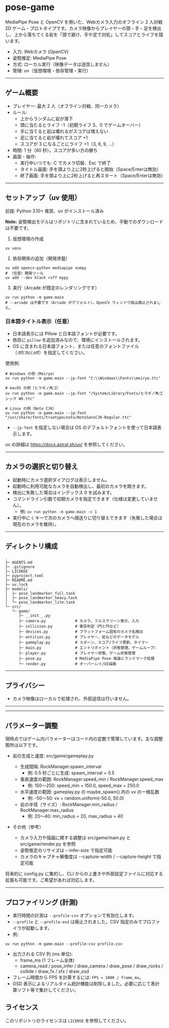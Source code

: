 # pose-game

MediaPipe Pose と OpenCV を用いた、Webカメラ入力のオフライン 2 人対戦 2D ゲーム・プロトタイプです。カメラ映像からプレイヤーの頭・手・足を検出し、上から落ちてくる岩を「頭で避け、手や足で対処」してスコアとライフを競います。

- 入力: Webカメラ (OpenCV)
- 姿勢推定: MediaPipe Pose
- 方式: ローカル実行（映像データは送信しません）
- 管理: uv（仮想環境・依存管理・実行）

---

## ゲーム概要
- プレイヤー: 最大 2 人（オフライン対戦、同一カメラ）
- ルール:
  - 上からランダムに岩が落下
  - 頭に当たるとライフ -1（初期ライフ 3、0 でゲームオーバー）
  - 手に当てると岩は壊れるがスコアは増えない
  - 足に当てると岩が壊れてスコア +1
  - スコアが 3 になるごとにライフ +1（3, 6, 9, ...）
- 時間: 1 分（60 秒）。スコアが多い方の勝ち
- 画面・操作:
  - 実行中いつでも: C でカメラ切替、Esc で終了
  - タイトル画面: 手を頭より上に2秒上げると開始（Space/Enterは無効）
  - 終了画面: 手を頭より上に2秒上げると再スタート（Space/Enterは無効）

---

## セットアップ（uv 使用）
前提: Python 3.10+ 推奨、uv がインストール済み

**Note:** 姿勢検出モデルはリポジトリに含まれているため、手動でのダウンロードは不要です。

1) 仮想環境の作成

```
uv venv
```

2) 依存関係の追加（開発序盤）
```
uv add opencv-python mediapipe numpy
# （任意）開発ツール
uv add --dev black ruff mypy
```

3) 実行（Arcade が既定のレンダリングです）
```
uv run python -m game.main
# --arcade は不要です（Arcade がデフォルト）。OpenCV ウィンドウ版は廃止されました。
```

### 日本語タイトル表示（任意）
- 日本語表示には Pillow と日本語フォントが必要です。
- 依存に `pillow` を追加済みなので、環境にインストールされます。
- OS に含まれる日本語フォント、または任意のフォントファイル（.ttf/.ttc/.otf）を指定してください。

使用例:
```
# Windows の例（Meiryo）
uv run python -m game.main --jp-font "C:\\Windows\\Fonts\\meiryo.ttc"

# macOS の例（ヒラギノ角ゴ）
uv run python -m game.main --jp-font "/System/Library/Fonts/ヒラギノ角ゴシック W6.ttc"

# Linux の例（Noto CJK）
uv run python -m game.main --jp-font "/usr/share/fonts/truetype/noto/NotoSansCJK-Regular.ttc"
```

- `--jp-font` を指定しない場合は OS のデフォルトフォントを使って日本語表示します。

uv の詳細は https://docs.astral.sh/uv/ を参照してください。

---

## カメラの選択と切り替え
- 起動時にカメラ選択ダイアログは表示しません。
- 起動時に利用可能なカメラを自動検出し、最初のカメラを開きます。
- 検出に失敗した場合はインデックス 0 を試みます。
- コマンドライン引数で初期カメラを指定できます（仕様は変更していません）。
  - 例: `uv run python -m game.main -c 1`
- 実行中に `C` キーで次のカメラへ順送りに切り替えできます（失敗した場合は現在のカメラを維持）。

---

## ディレクトリ構成
```
.
├─ AGENTS.md
├─ .gitignore
├─ LICENSE
├─ pyproject.toml
├─ README.md
├─ uv.lock
├─ models/
│  ├─ pose_landmarker_full.task
│  ├─ pose_landmarker_heavy.task
│  └─ pose_landmarker_lite.task
└─ src/
   └─ game/
      ├─ __init__.py
      ├─ camera.py             # カメラ、フルスクリーン表示、入力
      ├─ collision.py          # 衝突判定（円と円など）
      ├─ devices.py            # プラットフォーム固有のカメラ名検出
      ├─ entities.py           # プレイヤー、岩などのデータモデル
      ├─ gameplay.py           # スポーン、スコア/ライフ更新、タイマー
      ├─ main.py               # エントリポイント（状態管理、ゲームループ）
      ├─ player.py             # プレイヤー状態、ゲーム状態管理
      ├─ pose.py               # MediaPipe Pose 推論とランドマーク処理
      └─ render.py             # オーバーレイ/UI描画
```

---

## プライバシー
- カメラ映像はローカルで処理され、外部送信は行いません。

---

---

## パラメーター調整

現時点ではゲーム内パラメーターはコード内の定数で管理しています。主な調整箇所は以下です。

- 岩の生成と速度: src/game/gameplay.py
  - 生成間隔: RockManager.spawn_interval
    - 例: 0.5 秒ごとに生成: spawn_interval = 0.5
  - 垂直速度の範囲: RockManager.speed_min / RockManager.speed_max
    - 例: 150〜250: speed_min = 150.0, speed_max = 250.0
  - 水平速度の範囲: gameplay.py の maybe_spawn() 内の vx の一様乱数
    - 例: -50〜50: vx = random.uniform(-50.0, 50.0)
  - 岩の半径（サイズ）: RockManager.min_radius / RockManager.max_radius
    - 例: 20〜40: min_radius = 20, max_radius = 40

- その他（参考）
  - カメラ入力や描画に関する調整は src/game/main.py と src/game/render.py を参照
  - 姿勢推定のリサイズは --infer-size で指定可能
  - カメラのキャプチャ解像度は --capture-width / --capture-height で指定可能

将来的に config.py に集約し、CLI からの上書きや外部設定ファイルに対応する拡張も可能です。ご希望があれば対応します。

---

## プロファイリング (計測)
- 実行時間の計測は `--profile-csv` オプションで有効化します。
- `--profile` と `--profile-osd` は廃止されました。CSV 指定のみでプロファイラが起動します。
- 例:
```
uv run python -m game.main --profile-csv profile.csv
```
- 出力される CSV 列 (ms 単位):
  - frame_ms (1 フレーム全体)
  - camera_read / pose_infer / draw_camera / draw_pose / draw_rocks / collide / draw_fx / sfx / draw_osd
- フレーム時間から FPS を計算するには: `FPS = 1000 / frame_ms`。
- OSD 表示によるリアルタイム統計機能は削除しました。必要に応じて表計算ソフト等で集計してください。


## ライセンス
このリポジトリのライセンスは `LICENSE` を参照してください。
